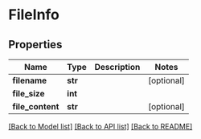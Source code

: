 # FileInfo

## Properties
Name | Type | Description | Notes
------------ | ------------- | ------------- | -------------
**filename** | **str** |  | [optional] 
**file_size** | **int** |  | 
**file_content** | **str** |  | [optional] 

[[Back to Model list]](../README.md#documentation-for-models) [[Back to API list]](../README.md#documentation-for-api-endpoints) [[Back to README]](../README.md)


